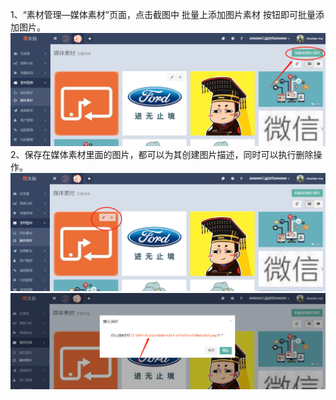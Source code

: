 1、“素材管理—媒体素材”页面，点击截图中 批量上添加图片素材 按钮即可批量添加图片。![](/assets/1516354047%281%29.png)2、保存在媒体素材里面的图片，都可以为其创建图片描述，同时可以执行删除操作。![](/assets/1516354170%281%29.png)![](/assets/1516354207%281%29.png)

